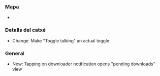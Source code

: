 ### Mapa
-

### Detalls del catxé
- Change: Make "Toggle talking" an actual toggle

### General
- New: Tapping on downloader notification opens "pending downloads" view
